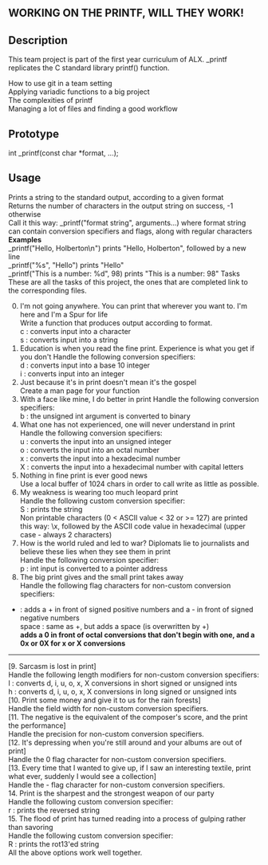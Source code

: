 **WORKING ON THE PRINTF, WILL THEY WORK!**
---

**Description**
---
This team project is part of the first year curriculum of ALX. _printf replicates the C standard library printf() function.<br>


How to use git in a team setting<br>
Applying variadic functions to a big project<br>
The complexities of printf<br>
Managing a lot of files and finding a good workflow<br>


**Prototype**
---
int _printf(const char *format, ...);

**Usage**<br>
---
Prints a string to the standard output, according to a given format<br>
Returns the number of characters in the output string on success, -1 otherwise<br>
Call it this way: _printf("format string", arguments...) where format string can contain conversion specifiers and flags, along with regular characters<br>
**Examples**<br>
_printf("Hello, Holberton\n") prints "Hello, Holberton", followed by a new line<br>
_printf("%s", "Hello") prints "Hello"<br>
_printf("This is a number: %d", 98) prints "This is a number: 98"
Tasks<br>
These are all the tasks of this project, the ones that are completed link to the corresponding files.<br>

0. I'm not going anywhere. You can print that wherever you want to. I'm here and I'm a Spur for life<br>
Write a function that produces output according to format.<br>
c : converts input into a character<br>
s : converts input into a string<br>
1. Education is when you read the fine print. Experience is what you get if you don't
Handle the following conversion specifiers:<br>
d : converts input into a base 10 integer<br>
i : converts input into an integer<br>
2. Just because it's in print doesn't mean it's the gospel<br>
Create a man page for your function<br>
3. With a face like mine, I do better in print
Handle the following conversion specifiers:<br>
b : the unsigned int argument is converted to binary<br>
4. What one has not experienced, one will never understand in print<br>
Handle the following conversion specifiers:<br>
u : converts the input into an unsigned integer<br>
o : converts the input into an octal number<br>
x : converts the input into a hexadecimal number<br>
X : converts the input into a hexadecimal number with capital letters<br>
5. Nothing in fine print is ever good news<br>
Use a local buffer of 1024 chars in order to call write as little as possible.<br>
6. My weakness is wearing too much leopard print<br>
Handle the following custom conversion specifier:<br>
S : prints the string<br>
Non printable characters (0 < ASCII value < 32 or >= 127) are printed this way: \x, followed by the ASCII code value in hexadecimal (upper case - always 2 characters)<br>
7. How is the world ruled and led to war? Diplomats lie to journalists and believe these lies when they see them in print<br>
Handle the following conversion specifier:<br>
p : int input is converted to a pointer address<br>
8. The big print gives and the small print takes away<br>
Handle the following flag characters for non-custom conversion specifiers:<br>
+ : adds a + in front of signed positive numbers and a - in front of signed negative numbers<br>
space : same as +, but adds a space (is overwritten by +)<br>
**adds a 0 in front of octal conversions that don't begin with one, and a 0x or 0X for x or X conversions**<br>
---
[9. Sarcasm is lost in print]<br>
Handle the following length modifiers for non-custom conversion specifiers:<br>
l : converts d, i, u, o, x, X conversions in short signed or unsigned ints<br>
h : converts d, i, u, o, x, X conversions in long signed or unsigned ints<br>
[10. Print some money and give it to us for the rain forests]<br>
Handle the field width for non-custom conversion specifiers.<br>
[11. The negative is the equivalent of the composer's score, and the print the performance]<br>
Handle the precision for non-custom conversion specifiers.<br>
[12. It's depressing when you're still around and your albums are out of print]<br>
Handle the 0 flag character for non-custom conversion specifiers.<br>
[13. Every time that I wanted to give up, if I saw an interesting textile, print what ever, suddenly I would see a collection]<br>
Handle the - flag character for non-custom conversion specifiers.<br>
14. Print is the sharpest and the strongest weapon of our party<br>
Handle the following custom conversion specifier:<br>
r : prints the reversed string<br>
15. The flood of print has turned reading into a process of gulping rather than savoring<br>
Handle the following custom conversion specifier:<br>
R : prints the rot13'ed string<br>
All the above options work well together.<br>

